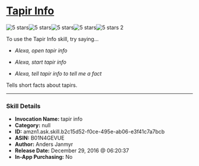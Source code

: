 # [Tapir Info](http://alexa.amazon.com/#skills/amzn1.ask.skill.b2c15d52-f0ce-495e-ab06-e3f41c7a7bcb)
![5 stars](../../images/ic_star_black_18dp_1x.png)![5 stars](../../images/ic_star_black_18dp_1x.png)![5 stars](../../images/ic_star_black_18dp_1x.png)![5 stars](../../images/ic_star_black_18dp_1x.png)![5 stars](../../images/ic_star_black_18dp_1x.png) 2

To use the Tapir Info skill, try saying...

* *Alexa, open tapir info*

* *Alexa, start tapir info*

* *Alexa, tell tapir info to tell me a fact*

Tells short facts about tapirs.

***

### Skill Details

* **Invocation Name:** tapir info
* **Category:** null
* **ID:** amzn1.ask.skill.b2c15d52-f0ce-495e-ab06-e3f41c7a7bcb
* **ASIN:** B01N4GEVUE
* **Author:** Anders Janmyr
* **Release Date:** December 29, 2016 @ 06:20:37
* **In-App Purchasing:** No
